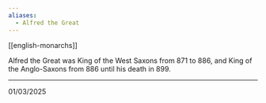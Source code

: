 ```yaml
---
aliases:
  - Alfred the Great
---
```


[[english-monarchs]]

Alfred the Great was King of the West Saxons from 871 to 886, and King of the Anglo-Saxons from 886 until his death in 899.

---

01/03/2025

